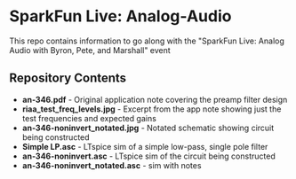 SparkFun Live: Analog-Audio
=====================================================

This repo contains information to go along with the "SparkFun Live: Analog Audio with Byron, Pete, and Marshall" event

Repository Contents
-------------------
* **an-346.pdf** - Original application note covering the preamp filter design
* **riaa_test_freq_levels.jpg** - Excerpt from the app note showing just the test frequencies and expected gains
* **an-346-noninvert_notated.jpg** - Notated schematic showing circuit being constructed
* **Simple LP.asc** - LTspice sim of a simple low-pass, single pole filter
* **an-346-noninvert.asc** - LTspice sim of the circuit being constructed
* **an-346-noninvert_notated.asc** - sim with notes

